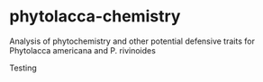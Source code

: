 # phytolacca-chemistry
Analysis of phytochemistry and other potential defensive traits for Phytolacca americana and P. rivinoides

Testing
